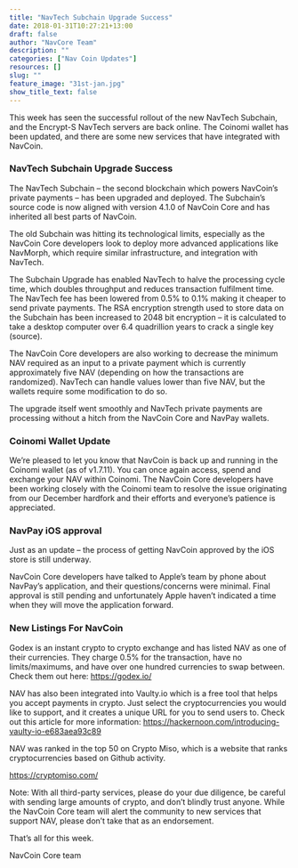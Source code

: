 ```yaml
---
title: "NavTech Subchain Upgrade Success"
date: 2018-01-31T10:27:21+13:00
draft: false
author: "NavCore Team"
description: ""
categories: ["Nav Coin Updates"]
resources: []
slug: ""
feature_image: "31st-jan.jpg"
show_title_text: false
---
```


This week has seen the successful rollout of the new NavTech Subchain, and the Encrypt-S NavTech servers are back online. The Coinomi wallet has been updated, and there are some new services that have integrated with NavCoin.
<!--more-->

### NavTech Subchain Upgrade Success
The NavTech Subchain – the second blockchain which powers NavCoin’s private payments – has been upgraded and deployed. The Subchain’s source code is now aligned with version 4.1.0 of NavCoin Core and has inherited all best parts of NavCoin.

The old Subchain was hitting its technological limits, especially as the NavCoin Core developers look to deploy more advanced applications like NavMorph, which require similar infrastructure, and integration with NavTech.

The Subchain Upgrade has enabled NavTech to halve the processing cycle time, which doubles throughput and reduces transaction fulfilment time. The NavTech fee has been lowered from 0.5% to 0.1% making it cheaper to send private payments. The RSA encryption strength used to store data on the Subchain has been increased to 2048 bit encryption – it is calculated to take a desktop computer over 6.4 quadrillion years to crack a single key (source).

The NavCoin Core developers are also working to decrease the minimum NAV required as an input to a private payment which is currently approximately five NAV (depending on how the transactions are randomized). NavTech can handle values lower than five NAV, but the wallets require some modification to do so.

The upgrade itself went smoothly and NavTech private payments are processing without a hitch from the NavCoin Core and NavPay wallets.

### Coinomi Wallet Update
We’re pleased to let you know that NavCoin is back up and running in the Coinomi wallet (as of v1.7.11). You can once again access, spend and exchange your NAV within Coinomi. The NavCoin Core developers have been working closely with the Coinomi team to resolve the issue originating from our December hardfork and their efforts and everyone’s patience is appreciated.

### NavPay iOS approval
Just as an update – the process of getting NavCoin approved by the iOS store is still underway.

NavCoin Core developers have talked to Apple’s team by phone about NavPay’s  application, and their questions/concerns were minimal. Final approval is still pending and unfortunately Apple haven’t indicated a time when they will move the application forward.

### New Listings For NavCoin
Godex is an instant crypto to crypto exchange and has listed NAV as one of their currencies. They charge 0.5% for the transaction, have no limits/maximums, and have over one hundred currencies to swap between. Check them out here: https://godex.io/

NAV has also been integrated into Vaulty.io which is a free tool that helps you accept payments in crypto. Just select the cryptocurrencies you would like to support, and it creates a unique URL for you to send users to. Check out this article for more information: https://hackernoon.com/introducing-vaulty-io-e683aea93c89

NAV was ranked in the top 50 on Crypto Miso, which is a website that ranks cryptocurrencies based on Github activity.

https://cryptomiso.com/

Note: With all third-party services, please do your due diligence, be careful with sending large amounts of crypto, and don’t blindly trust anyone. While the NavCoin Core team will alert the community to new services that support NAV, please don’t take that as an endorsement.

That’s all for this week.

NavCoin Core team
